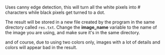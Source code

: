 Uses canny edge detection, this will turn all the white pixels into # characters while black pixels get turned to a dot.

The result will be stored in a new file created by the program in the same directory called ``res.txt``.
Change the **image_name** variable to the name of the image you are using, and make sure it's in the same directory. 

and of course, due to using two colors only, images with a lot of details and colors will appear bad in the result.
